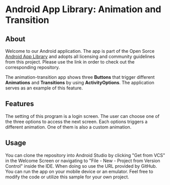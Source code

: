 # Android App Library: Animation and Transition

## About
Welcome to our Android application. The app is part of the Open Sorce [Android App Library](https://github.com/LukPle/android-app-library.git) 
and adopts all licensing and community guidelines from this project. Please use the link in order to check out the corresponding repository.

The animation-transition app shows three **Buttons** that trigger different **Animations** and **Transitions** by using **ActivityOptions**.
The application serves as an example of this feature.

## Features
The setting of this program is a login screen. The user can choose one of the three options to access the next screen. Each options triggers a different animation.
One of them is also a custom animation.

## Usage
You can clone the repository into Android Studio by clicking "Get from VCS" in the Welcome Screen or navigating to "File - New - Project from Version Control" inside 
the IDE. When doing so use the URL provided by GitHub. You can run the app on your mobile device or an emulator. Feel free to modify the code or utilize this sample 
for your own project.
